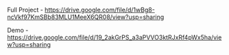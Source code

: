 Full Project - https://drive.google.com/file/d/1wBg8-ncVkf97KmSBb83MLU1MeeX6QR08/view?usp=sharing

Demo - https://drive.google.com/file/d/19_2akGrPS_a3aPVVO3ktRJxRf4pWx5ha/view?usp=sharing
